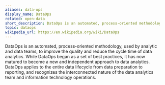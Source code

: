 ```yaml
---
aliases: data-ops
display_name: DataOps
related: open-data
short_description: DataOps is an automated, process-oriented methodology, used by analytic and data teams reduce the cycle time of data analytics.
topic: dataops
wikipedia_url: https://en.wikipedia.org/wiki/DataOps
---
```

DataOps is an automated, process-oriented methodology, used by analytic and data teams, to improve the quality and reduce the cycle time of data analytics. While DataOps began as a set of best practices, it has now matured to become a new and independent approach to data analytics. DataOps applies to the entire data lifecycle from data preparation to reporting, and recognizes the interconnected nature of the data analytics team and information technology operations.
